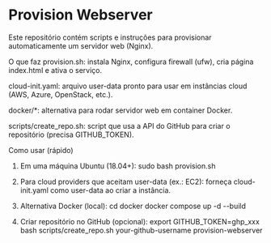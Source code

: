 # Provision Webserver
Este repositório contém scripts e instruções para provisionar automaticamente um servidor web (Nginx).


O que faz
provision.sh: instala Nginx, configura firewall (ufw), cria página index.html e ativa o serviço.

cloud-init.yaml: arquivo user-data pronto para usar em instâncias cloud (AWS, Azure, OpenStack, etc.).

docker/*: alternativa para rodar servidor web em container Docker.

scripts/create_repo.sh: script que usa a API do GitHub para criar o repositório (precisa GITHUB_TOKEN).



Como usar (rápido)

1. Em uma máquina Ubuntu (18.04+):
sudo bash provision.sh

2. Para cloud providers que aceitam user-data (ex.: EC2): forneça cloud-init.yaml como user-data ao criar a instância.

3. Alternativa Docker (local):
cd docker
docker compose up -d --build

4. Criar repositório no GitHub (opcional):
export GITHUB_TOKEN=ghp_xxx
bash scripts/create_repo.sh your-github-username provision-webserver
